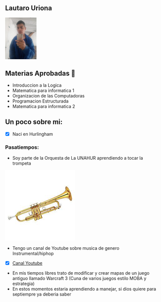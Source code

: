 ## Lautaro Uriona

<img src="./assets/Urio.jpeg" alt="Descripción de la imagen" style="width: 20%;">

## Materias Aprobadas :book:
* Introduccion a la Logica
* Matematica para informatica 1
* Organizacion de las Computadoras
* Programacion Estructurada
* Matematica para informatica 2

## Un poco sobre mi:
- [x] Naci en Hurlingham 

### Pasatiempos:
* Soy parte de la Orquesta de La UNAHUR aprendiendo a tocar la trompeta


![trompeta](./assets/lol2.png)
* Tengo un canal de Youtube sobre musica de genero Instrumental/hiphop
- [x] [Canal Youtube](https://www.youtube.com/@lau-tobeats6371)
* En mis tiempos libres trato de modificar y crear mapas de un juego antiguo llamado Warcraft 3 (Cuna de varios juegos estilo MOBA y estrategia)
* En estos momentos estaria aprendiendo a manejar, si dios quiere para septiempre ya deberia saber
